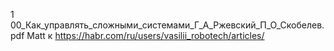 1 
00_Как_управлять_сложными_системами_Г_А_Ржевский_П_О_Скобелев.pdf
Matt к https://habr.com/ru/users/vasilii_robotech/articles/

